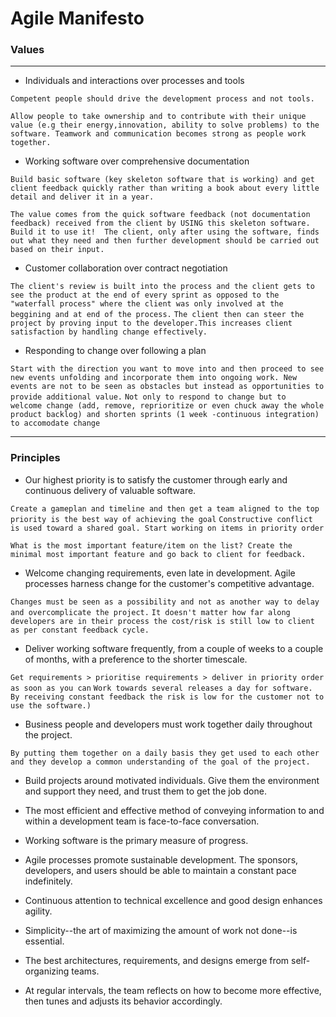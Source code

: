 # **Agile Manifesto**

### Values
___
- Individuals and interactions over processes and tools

`Competent people should drive the development process and not tools.`

`Allow people to take ownership and to contribute with their unique value (e.g their energy,innovation, ability to solve problems) to the software. Teamwork and communication becomes strong as people work together.`

- Working software over comprehensive documentation

`Build basic software (key skeleton software that is working) and get client feedback quickly rather than writing a book about every little detail and deliver it in a year.`

`The value comes from the quick software feedback (not documentation feedback) received from the client by USING this skeleton software. Build it to use it! 
The client, only after using the software, finds out what they need and then further development should be carried out based on their input.` 

- Customer collaboration over contract negotiation

`The client's review is built into the process and the client gets to see the product at the end of every sprint as opposed to the "waterfall process" where the client was only involved at the beggining and at end of the process.`
`The client then can steer the project by proving input to the developer.This increases client satisfaction by handling change effectively.`

- Responding to change over following a plan

`Start with the direction you want to move into and then proceed to see new events unfolding and incorporate them into ongoing work. New events are not to be seen as obstacles but instead as opportunities to provide additional value.`
`Not only to respond to change but to  welcome change (add, remove, reprioritize or even chuck away the whole product backlog) and shorten sprints (1 week -continuous integration) to accomodate change`
____

### Principles
- Our highest priority is to satisfy the customer
through early and continuous delivery
of valuable software.

`Create a gameplan and timeline and then get a team aligned to the top priority is the best way of achieving the goal`
`Constructive conflict is used toward a shared goal. Start working on items in priority order`

`What is the most important feature/item on the list? Create the minimal most important feature and go back to client for feedback.`

- Welcome changing requirements, even late in
development. Agile processes harness change for
the customer's competitive advantage.

`Changes must be seen as a possibility and not as another way to delay and overcomplicate the project.`
`It doesn't matter how far along developers are in their process the cost/risk is still low to client as per constant feedback cycle.`

- Deliver working software frequently, from a
couple of weeks to a couple of months, with a
preference to the shorter timescale.

`Get requirements > prioritise requirements > deliver in priority order as soon as you can`
`Work towards several releases a day for software. By receiving constant feedback the risk is low for the customer not to use the software.) `

- Business people and developers must work
together daily throughout the project.

`By putting them together on a daily basis they get used to each other and they develop a common understanding of the goal of the project.
`
- Build projects around motivated individuals.
Give them the environment and support they need,
and trust them to get the job done.

- The most efficient and effective method of
conveying information to and within a development
team is face-to-face conversation.

- Working software is the primary measure of progress.

- Agile processes promote sustainable development.
The sponsors, developers, and users should be able
to maintain a constant pace indefinitely. 

- Continuous attention to technical excellence
and good design enhances agility.

- Simplicity--the art of maximizing the amount
of work not done--is essential.

- The best architectures, requirements, and designs
emerge from self-organizing teams.

- At regular intervals, the team reflects on how
to become more effective, then tunes and adjusts
its behavior accordingly.

